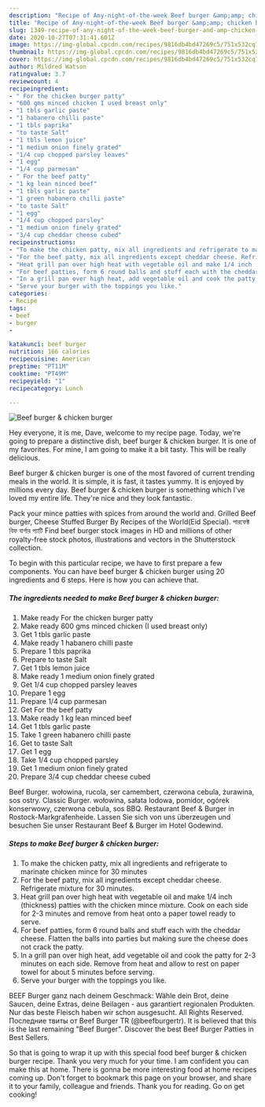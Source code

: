 ```yaml
---
description: "Recipe of Any-night-of-the-week Beef burger &amp;amp; chicken burger"
title: "Recipe of Any-night-of-the-week Beef burger &amp;amp; chicken burger"
slug: 1349-recipe-of-any-night-of-the-week-beef-burger-and-amp-chicken-burger
date: 2020-10-27T07:31:41.601Z
image: https://img-global.cpcdn.com/recipes/9816db4bd47269c5/751x532cq70/beef-burger-chicken-burger-recipe-main-photo.jpg
thumbnail: https://img-global.cpcdn.com/recipes/9816db4bd47269c5/751x532cq70/beef-burger-chicken-burger-recipe-main-photo.jpg
cover: https://img-global.cpcdn.com/recipes/9816db4bd47269c5/751x532cq70/beef-burger-chicken-burger-recipe-main-photo.jpg
author: Mildred Watson
ratingvalue: 3.7
reviewcount: 4
recipeingredient:
- " For the chicken burger patty"
- "600 gms minced chicken I used breast only"
- "1 tbls garlic paste"
- "1 habanero chilli paste"
- "1 tbls paprika"
- "to taste Salt"
- "1 tbls lemon juice"
- "1 medium onion finely grated"
- "1/4 cup chopped parsley leaves"
- "1 egg"
- "1/4 cup parmesan"
- " For the beef patty"
- "1 kg lean minced beef"
- "1 tbls garlic paste"
- "1 green habanero chilli paste"
- "to taste Salt"
- "1 egg"
- "1/4 cup chopped parsley"
- "1 medium onion finely grated"
- "3/4 cup cheddar cheese cubed"
recipeinstructions:
- "To make the chicken patty, mix all ingredients and refrigerate to marinate chicken mince for 30 minutes"
- "For the beef patty, mix all ingredients except cheddar cheese. Refrigerate mixture for 30 minutes."
- "Heat grill pan over high heat with vegetable oil and make 1/4 inch (thickness) patties with the chicken mince mixture. Cook on each side for 2-3 minutes and remove from heat onto a paper towel ready to serve."
- "For beef patties, form 6 round balls and stuff each with the cheddar cheese. Flatten the balls into parties but making sure the cheese does not crack the patty."
- "In a grill pan over high heat, add vegetable oil and cook the patty for 2-3 minutes on each side. Remove from heat and allow to rest on paper towel for about 5 minutes before serving."
- "Serve your burger with the toppings you like."
categories:
- Recipe
tags:
- beef
- burger
- 

katakunci: beef burger  
nutrition: 166 calories
recipecuisine: American
preptime: "PT11M"
cooktime: "PT49M"
recipeyield: "1"
recipecategory: Lunch

---
```



![Beef burger &amp; chicken burger](https://img-global.cpcdn.com/recipes/9816db4bd47269c5/751x532cq70/beef-burger-chicken-burger-recipe-main-photo.jpg)

Hey everyone, it is me, Dave, welcome to my recipe page. Today, we're going to prepare a distinctive dish, beef burger &amp; chicken burger. It is one of my favorites. For mine, I am going to make it a bit tasty. This will be really delicious.

Beef burger &amp; chicken burger is one of the most favored of current trending meals in the world. It is simple, it is fast, it tastes yummy. It is enjoyed by millions every day. Beef burger &amp; chicken burger is something which I've loved my entire life. They're nice and they look fantastic.

Pack your mince patties with spices from around the world and. Grilled Beef burger, Cheese Stuffed Burger By Recipes of the World(Eid Special). পারফেক্ট বিফ বার্গার প্যাটি Find beef burger stock images in HD and millions of other royalty-free stock photos, illustrations and vectors in the Shutterstock collection.


To begin with this particular recipe, we have to first prepare a few components. You can have beef burger &amp; chicken burger using 20 ingredients and 6 steps. Here is how you can achieve that.

<!--inarticleads1-->

##### The ingredients needed to make Beef burger &amp; chicken burger:

1. Make ready  For the chicken burger patty
1. Make ready 600 gms minced chicken (I used breast only)
1. Get 1 tbls garlic paste
1. Make ready 1 habanero chilli paste
1. Prepare 1 tbls paprika
1. Prepare to taste Salt
1. Get 1 tbls lemon juice
1. Make ready 1 medium onion finely grated
1. Get 1/4 cup chopped parsley leaves
1. Prepare 1 egg
1. Prepare 1/4 cup parmesan
1. Get  For the beef patty
1. Make ready 1 kg lean minced beef
1. Get 1 tbls garlic paste
1. Take 1 green habanero chilli paste
1. Get to taste Salt
1. Get 1 egg
1. Take 1/4 cup chopped parsley
1. Get 1 medium onion finely grated
1. Prepare 3/4 cup cheddar cheese cubed


Beef Burger. wołowina, rucola, ser camembert, czerwona cebula, żurawina, sos ostry. Classic Burger. wołowina, sałata lodowa, pomidor, ogórek konserwowy, czerwona cebula, sos BBQ. Restaurant Beef &amp; Burger in Rostock-Markgrafenheide. Lassen Sie sich von uns überzeugen und besuchen Sie unser Restaurant Beef &amp; Burger im Hotel Godewind. 

<!--inarticleads2-->

##### Steps to make Beef burger &amp; chicken burger:

1. To make the chicken patty, mix all ingredients and refrigerate to marinate chicken mince for 30 minutes
1. For the beef patty, mix all ingredients except cheddar cheese. Refrigerate mixture for 30 minutes.
1. Heat grill pan over high heat with vegetable oil and make 1/4 inch (thickness) patties with the chicken mince mixture. Cook on each side for 2-3 minutes and remove from heat onto a paper towel ready to serve.
1. For beef patties, form 6 round balls and stuff each with the cheddar cheese. Flatten the balls into parties but making sure the cheese does not crack the patty.
1. In a grill pan over high heat, add vegetable oil and cook the patty for 2-3 minutes on each side. Remove from heat and allow to rest on paper towel for about 5 minutes before serving.
1. Serve your burger with the toppings you like.


BEEF Burger ganz nach deinem Geschmack: Wähle dein Brot, deine Saucen, deine Extras, deine Beilagen - aus garantiert regionalen Produkten. Nur das beste Fleisch haben wir schon ausgesucht. All Rights Reserved. Последние твиты от Beef Burger TR (@beefburgertr). It is believed that this is the last remaining &#34;Beef Burger&#34;. Discover the best Beef Burger Patties in Best Sellers. 

So that is going to wrap it up with this special food beef burger &amp; chicken burger recipe. Thank you very much for your time. I am confident you can make this at home. There is gonna be more interesting food at home recipes coming up. Don't forget to bookmark this page on your browser, and share it to your family, colleague and friends. Thank you for reading. Go on get cooking!
